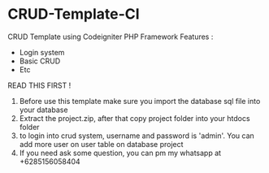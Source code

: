 # CRUD-Template-CI
CRUD Template using Codeigniter PHP Framework
Features :
- Login system
- Basic CRUD 
- Etc

READ THIS FIRST !
1. Before use this template make sure you import the database sql file into your database
2. Extract the project.zip, after that copy project folder into your htdocs folder
3. to login into crud system, username and password is 'admin'.  You can add more user on user table on database project
4. If you need ask some question, you can pm my whatsapp at +6285156058404
